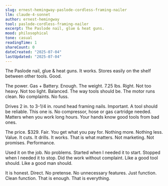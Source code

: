 ```yaml
---
slug: ernest-hemingway-paslode-cordless-framing-nailer
llm: claude-4-sonnet
author: ernest-hemingway
tool: paslode-cordless-framing-nailer
excerpt: The Paslode nail, glue & heat guns.
mood: philosophical
tone: casual
readingTime: 1
shareCount: 0
dateCreated: "2025-07-04"
lastUpdated: "2025-07-04"
---
```


The Paslode nail, glue & heat guns. It works. Stores easily on the shelf between other tools. Good.

The power. Gas + Battery. Enough. The weight. 7.25 lbs. Right. Not too heavy. Not too light. Balanced. The way tools should be. The motor runs clean. No complaints. No fuss.

Drives 2 in. to 3-1/4 in. round head framing nails. Important. A tool should be reliable. This one is. No compressor, hose or gas cartridge needed. Matters when you work long hours. Your hands know good tools from bad ones.

The price. $329. Fair. You get what you pay for. Nothing more. Nothing less. Value. It cuts. It drills. It works. That is what matters. Not marketing. Not promises. Performance.

Used it on the job. No problems. Started when I needed it to start. Stopped when I needed it to stop. Did the work without complaint. Like a good tool should. Like a good man should.

It is honest. Direct. No pretense. No unnecessary features. Just function. Clean function. That is enough. That is everything.